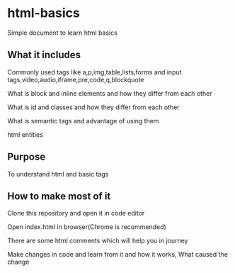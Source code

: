 # html-basics
Simple document to learn html basics

## What it includes

Commonly used tags like a,p,img,table,lists,forms and input tags,video,audio,iframe,pre,code,q,blockquote

What is block and inline elements and how they differ from each other

What is id and classes and how they differ from each other

What is semantic tags and advantage of using them

html entities

## Purpose

To understand html and basic tags

## How to make most of it 

Clone this repository and open it in code editor

Open index.html in browser(Chrome is recommended)

There are some html comments which will help you in journey

Make changes in code and learn from it and how it works, What caused the change

